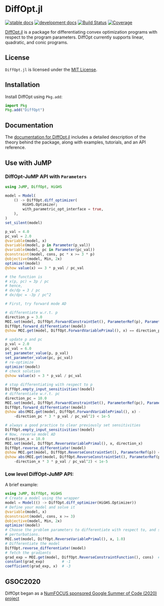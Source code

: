 # DiffOpt.jl

[![stable docs](https://img.shields.io/badge/docs-stable-blue.svg)](https://jump.dev/DiffOpt.jl/stable)
[![development docs](https://img.shields.io/badge/docs-dev-blue.svg)](https://jump.dev/DiffOpt.jl/dev)
[![Build Status](https://github.com/jump-dev/DiffOpt.jl/actions/workflows/ci.yml/badge.svg?branch=master)](https://github.com/jump-dev/DiffOpt.jl/actions?query=workflow%3ACI)
[![Coverage](https://codecov.io/gh/jump-dev/DiffOpt.jl/branch/master/graph/badge.svg)](https://codecov.io/gh/jump-dev/DiffOpt.jl)

[DiffOpt.jl](https://github.com/jump-dev/DiffOpt.jl) is a package for
differentiating convex optimization programs with respect to the program
parameters. DiffOpt currently supports linear, quadratic, and conic programs.

## License

`DiffOpt.jl` is licensed under the
[MIT License](https://github.com/jump-dev/DiffOpt.jl/blob/master/LICENSE.md).

## Installation

Install DiffOpt using `Pkg.add`:

```julia
import Pkg
Pkg.add("DiffOpt")
```

## Documentation

The [documentation for DiffOpt.jl](https://jump.dev/DiffOpt.jl/stable/)
includes a detailed description of the theory behind the package, along with
examples, tutorials, and an API reference.

## Use with JuMP

### DiffOpt-JuMP API with `Parameters`

```julia
using JuMP, DiffOpt, HiGHS

model = Model(
    () -> DiffOpt.diff_optimizer(
        HiGHS.Optimizer;
        with_parametric_opt_interface = true,
    ),
)
set_silent(model)

p_val = 4.0
pc_val = 2.0
@variable(model, x)
@variable(model, p in Parameter(p_val))
@variable(model, pc in Parameter(pc_val))
@constraint(model, cons, pc * x >= 3 * p)
@objective(model, Min, 2x)
optimize!(model)
@show value(x) == 3 * p_val / pc_val

# the function is
# x(p, pc) = 3p / pc
# hence,
# dx/dp = 3 / pc
# dx/dpc = -3p / pc^2

# First, try forward mode AD

# differentiate w.r.t. p
direction_p = 3.0
MOI.set(model, DiffOpt.ForwardConstraintSet(), ParameterRef(p), Parameter(direction_p))
DiffOpt.forward_differentiate!(model)
@show MOI.get(model, DiffOpt.ForwardVariablePrimal(), x) == direction_p * 3 / pc_val

# update p and pc
p_val = 2.0
pc_val = 6.0
set_parameter_value(p, p_val)
set_parameter_value(pc, pc_val)
# re-optimize
optimize!(model)
# check solution
@show value(x) ≈ 3 * p_val / pc_val

# stop differentiating with respect to p
DiffOpt.empty_input_sensitivities!(model)
# differentiate w.r.t. pc
direction_pc = 10.0
MOI.set(model, DiffOpt.ForwardConstraintSet(), ParameterRef(pc), Parameter(direction_pc))
DiffOpt.forward_differentiate!(model)
@show abs(MOI.get(model, DiffOpt.ForwardVariablePrimal(), x) -
    -direction_pc * 3 * p_val / pc_val^2) < 1e-5

# always a good practice to clear previously set sensitivities
DiffOpt.empty_input_sensitivities!(model)
# Now, reverse model AD
direction_x = 10.0
MOI.set(model, DiffOpt.ReverseVariablePrimal(), x, direction_x)
DiffOpt.reverse_differentiate!(model)
@show MOI.get(model, DiffOpt.ReverseConstraintSet(), ParameterRef(p)) == MOI.Parameter(direction_x * 3 / pc_val)
@show abs(MOI.get(model, DiffOpt.ReverseConstraintSet(), ParameterRef(pc)).value -
    -direction_x * 3 * p_val / pc_val^2) < 1e-5
```

### Low level DiffOpt-JuMP API:

A brief example:

```julia
using JuMP, DiffOpt, HiGHS
# Create a model using the wrapper
model = Model(() -> DiffOpt.diff_optimizer(HiGHS.Optimizer))
# Define your model and solve it
@variable(model, x)
@constraint(model, cons, x >= 3)
@objective(model, Min, 2x)
optimize!(model)
# Choose the problem parameters to differentiate with respect to, and set their
# perturbations.
MOI.set(model, DiffOpt.ReverseVariablePrimal(), x, 1.0)
# Differentiate the model
DiffOpt.reverse_differentiate!(model)
# fetch the gradients
grad_exp = MOI.get(model, DiffOpt.ReverseConstraintFunction(), cons)  # -3 x - 1
constant(grad_exp)        # -1
coefficient(grad_exp, x)  # -3
```

## GSOC2020

DiffOpt began as a [NumFOCUS sponsored Google Summer of Code (2020) project](https://summerofcode.withgoogle.com/organizations/4727917315096576/?sp-page=2#5232064888045568)
